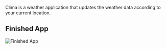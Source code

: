 Clima is a weather application that updates the weather data according to your current location.

## Finished App
![Finished App](https://github.com/londonappbrewery/Images/blob/master/Clima.gif)

